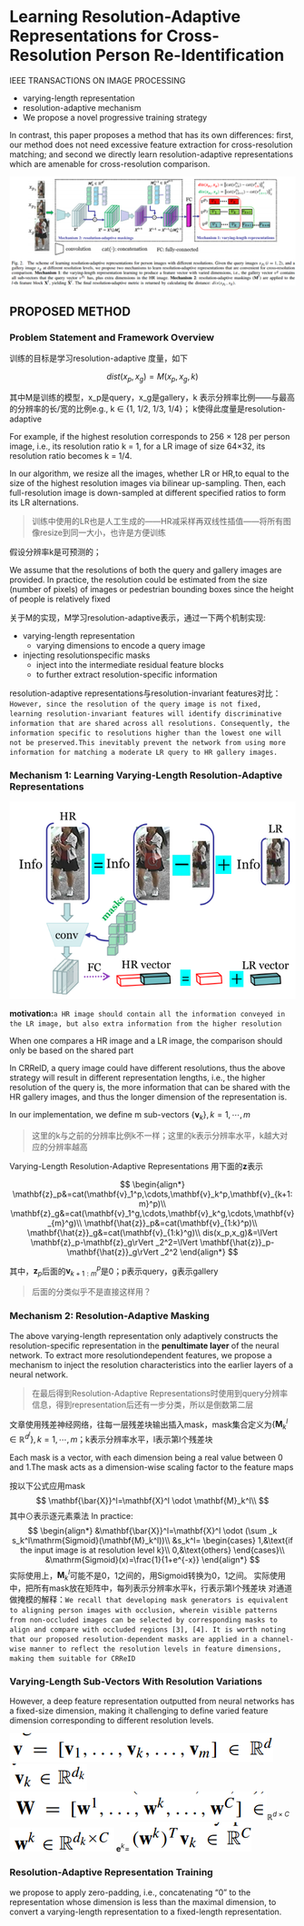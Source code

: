# Learning Resolution-Adaptive Representations for Cross-Resolution Person Re-Identification

IEEE TRANSACTIONS ON IMAGE PROCESSING

- varying-length representation
- resolution-adaptive mechanism
- We propose a novel progressive training strategy

In contrast, this paper proposes a method that has its own differences: first, our method does not need excessive feature extraction for cross-resolution matching; and second we directly learn resolution-adaptive representations which are amenable for cross-resolution comparison.

![f2](./f2.png)

## PROPOSED METHOD

### Problem Statement and Framework Overview

训练的目标是学习resolution-adaptive 度量，如下

$$dist(x_p, x_g) = M(x_p, x_g, k)$$

其中M是训练的模型，x_p是query，x_g是gallery，k 表示分辨率比例——与最高的分辨率的长/宽的比例e.g., k ∈ {1, 1/2, 1/3, 1/4}；
k使得此度量是resolution-adaptive

For example, if the highest resolution corresponds to 256 × 128 per person image, i.e., its resolution ratio k = 1, for a LR image of size 64×32, its resolution ratio becomes k = 1/4.

In our algorithm, we resize all the images, whether LR or HR,to equal to the size of the highest resolution images via bilinear up-sampling. Then, each full-resolution image is down-sampled at different specified ratios to form its LR alternations.

>训练中使用的LR也是人工生成的——HR减采样再双线性插值——将所有图像resize到同一大小，也许是方便训练

假设分辨率k是可预测的；

We assume that the resolutions of both the query and gallery images are provided. In practice, the resolution could be estimated from the size (number of pixels) of images or pedestrian bounding boxes since the height of people is relatively fixed

关于M的实现，M学习resolution-adaptive表示，通过一下两个机制实现:

- varying-length representation
  - varying dimensions to encode a query image
- injecting resolutionspecific masks
  - inject into the intermediate residual feature blocks
  - to further extract resolution-specific information

resolution-adaptive representations与resolution-invariant features对比：`However, since the resolution of the query image is not fixed, learning resolution-invariant features will identify discriminative information that are shared across all resolutions. Consequently, the information specific to resolutions higher than the lowest one will not be preserved.This inevitably prevent the network from using more information for matching a moderate LR query to HR gallery images.`

### Mechanism 1: Learning Varying-Length Resolution-Adaptive Representations

![f1](image-14.png)

**motivation:**`a HR image should contain all the information conveyed in the LR image, but also extra information from the higher resolution`

When one compares a HR image and a LR image, the comparison should only be based on the shared part

In CRReID, a query image could have different resolutions, thus the above strategy will result in different representation lengths, i.e., the higher resolution of the query is, the more information that can be shared with the HR gallery images, and thus the longer dimension of the representation is.

In our implementation, we define m sub-vectors $\{\mathbf{v}_k\}, k = 1, \cdots , m$

> 这里的k与之前的分辨率比例k不一样；这里的k表示分辨率水平，k越大对应的分辨率越高

Varying-Length Resolution-Adaptive Representations 用下面的$\mathbf{z}$表示

$$
\begin{align*}
\mathbf{z}_p&=cat(\mathbf{v}_1^p,\cdots,\mathbf{v}_k^p,\mathbf{v}_{k+1:m}^p)\\
\mathbf{z}_g&=cat(\mathbf{v}_1^g,\cdots,\mathbf{v}_k^g,\cdots,\mathbf{v}_{m}^g)\\
\mathbf{\hat{z}}_p&=cat(\mathbf{v}_{1:k}^p)\\
\mathbf{\hat{z}}_g&=cat(\mathbf{v}_{1:k}^g)\\
dis(x_p,x_g)&=\lVert \mathbf{z}_p-\mathbf{z}_g\rVert _2^2=\lVert \mathbf{\hat{z}}_p-\mathbf{\hat{z}}_g\rVert _2^2
\end{align*}
$$

其中，$\mathbf{z}_p$后面的$\mathbf{v}_{k+1:m}^p$是0；p表示query，g表示gallery

>后面的分类似乎不是直接这样用？

### Mechanism 2: Resolution-Adaptive Masking

The above varying-length representation only adaptively constructs the resolution-specific representation in the **penultimate layer** of the neural network. To extract more resolutiondependent features, we propose a mechanism to inject the resolution characteristics into the earlier layers of a neural network.

> 在最后得到Resolution-Adaptive Representations时使用到query分辨率信息，得到representation后还有一步分类，所以是倒数第二层

文章使用残差神经网络，往每一层残差块输出插入mask，mask集合定义为$\{\mathbf{M}_k^l\in \mathbb{R}^{d^l}\},k=1,\cdots,m$；k表示分辨率水平，l表示第l个残差块

Each mask is a vector, with each dimension being a real value between 0 and 1.The mask acts as a dimension-wise scaling factor to the feature maps

按以下公式应用mask
$$
\mathbf{\bar{X}}^l=\mathbf{X}^l \odot \mathbf{M}_k^l\\
$$
其中$\odot$表示逐元素乘法
In practice:
$$
\begin{align*}
  &\mathbf{\bar{X}}^l=\mathbf{X}^l \odot (\sum _k s_k^l\mathrm{Sigmoid}(\mathbf{M}_k^l))\\
  &s_k^l=
  \begin{cases}
    1,&\text{if the input image is at resolution level k}\\
    0,&\text{others}
  \end{cases}\\
  &\mathrm{Sigmoid}(x)=\frac{1}{1+e^{-x}}
\end{align*}
$$
实际使用上，$\mathbf{M}_k^l$可能不是0，1之间的，用Sigmoid转换为0，1之间。
实际使用中，把所有mask放在矩阵中，每列表示分辨率水平k，行表示第l个残差块
对通道做掩模的解释：`We recall that developing mask generators is equivalent to aligning person images with occlusion, wherein visible patterns from non-occluded images can be selected by corresponding masks to align and compare with occluded regions [3], [4]. It is worth noting that our proposed resolution-dependent masks are applied in a channel-wise manner to reflect the resolution levels in feature dimensions, making them suitable for CRReID`


### Varying-Length Sub-Vectors With Resolution Variations

However, a deep feature representation outputted from neural networks has a fixed-size dimension, making it challenging to define varied feature dimension corresponding to different resolution levels.

![Alt text](image-9.png)
![Alt text](image-10.png)
![Alt text](image-11.png)$\mathbb{R}^{d\times C}$
![Alt text](image-12.png)
$\mathbf{e}^k=$![Alt text](image-13.png)

### Resolution-Adaptive Representation Training

we propose to apply zero-padding, i.e., concatenating “0” to the representation whose dimension is less than the maximal dimension, to convert a varying-length representation to a fixed-length representation.
